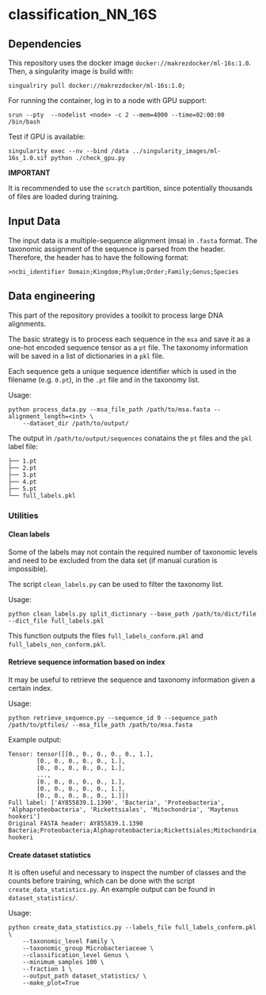 # classification_NN_16S

## Dependencies

This repository uses the docker image `docker://makrezdocker/ml-16s:1.0`. Then,
a singularity image is build with:

```
singualriry pull docker://makrezdocker/ml-16s:1.0;
```

For running the container, log in to a node with GPU support:

```
srun --pty  --nodelist <node> -c 2 --mem=4000 --time=02:00:00 /bin/bash
```

Test if GPU is available:

```
singularity exec --nv --bind /data ../singularity_images/ml-16s_1.0.sif python ./check_gpu.py
```

**IMPORTANT**

It is recommended to use the `scratch` partition, since potentially
thousands of files are loaded during training.

## Input Data

The input data is a multiple-sequence alignment (msa) in `.fasta` format.
The taxonomic assignment of the sequence is parsed from the header. Therefore,
the header has to have the following format:

```
>ncbi_identifier Domain;Kingdom;Phylum;Order;Family;Genus;Species
```

## Data engineering

This part of the repository provides a toolkit to process large DNA alignments.

The basic strategy is to process each sequence in the `msa` and save it as 
a one-hot encoded sequence tensor as a `pt` file. The taxonomy information will 
be saved in a list of dictionaries in a `pkl` file.

Each sequence gets a unique sequence identifier which is used in the filename 
(e.g. `0.pt`), in the `.pt` file and in the taxonomy list.

Usage:

```
python process_data.py --msa_file_path /path/to/msa.fasta --alignment_length=<int> \
    --dataset_dir /path/to/output/
```

The output in `/path/to/output/sequences` conatains the `pt` files and 
the `pkl` label file:

```
├── 1.pt
├── 2.pt
├── 3.pt
├── 4.pt
├── 5.pt
└── full_labels.pkl
```

### Utilities

#### Clean labels

Some of the labels may not contain the required number of taxonomic levels and need 
to be excluded from the data set (if manual curation is impossible).

The script `clean_labels.py` can be used to filter the taxonomy list.

Usage:

```
python clean_labels.py split_dictionary --base_path /path/to/dict/file --dict_file full_labels.pkl
```

This function outputs the files `full_labels_conform.pkl` and `full_labels_non_conform.pkl`.

#### Retrieve sequence information based on index

It may be useful to retrieve the sequence and taxonomy information given a certain
index.

Usage:

```
python retrieve_sequence.py --sequence_id 0 --sequence_path /path/to/ptfiles/ --msa_file_path /path/to/msa.fasta
```

Example output:

```
Tensor: tensor([[0., 0., 0., 0., 0., 1.],
        [0., 0., 0., 0., 0., 1.],
        [0., 0., 0., 0., 0., 1.],
        ...,
        [0., 0., 0., 0., 0., 1.],
        [0., 0., 0., 0., 0., 1.],
        [0., 0., 0., 0., 0., 1.]])
Full label: ['AY855839.1.1390', 'Bacteria', 'Proteobacteria', 'Alphaproteobacteria', 'Rickettsiales', 'Mitochondria', 'Maytenus hookeri']
Original FASTA header: AY855839.1.1390 Bacteria;Proteobacteria;Alphaproteobacteria;Rickettsiales;Mitochondria;Maytenus hookeri
```

#### Create dataset statistics

It is often useful and necessary to inspect the number of classes and the counts
before training, which can be done with the script `create_data_statistics.py`.
An example output can be found in `dataset_statistics/`.

Usage:

```
python create_data_statistics.py --labels_file full_labels_conform.pkl \
    --taxonomic_level Family \
    --taxonomic_group Microbacteriaceae \
    --classification_level Genus \
    --minimum_samples 100 \
    --fraction 1 \
    --output_path dataset_statistics/ \
    --make_plot=True
```

